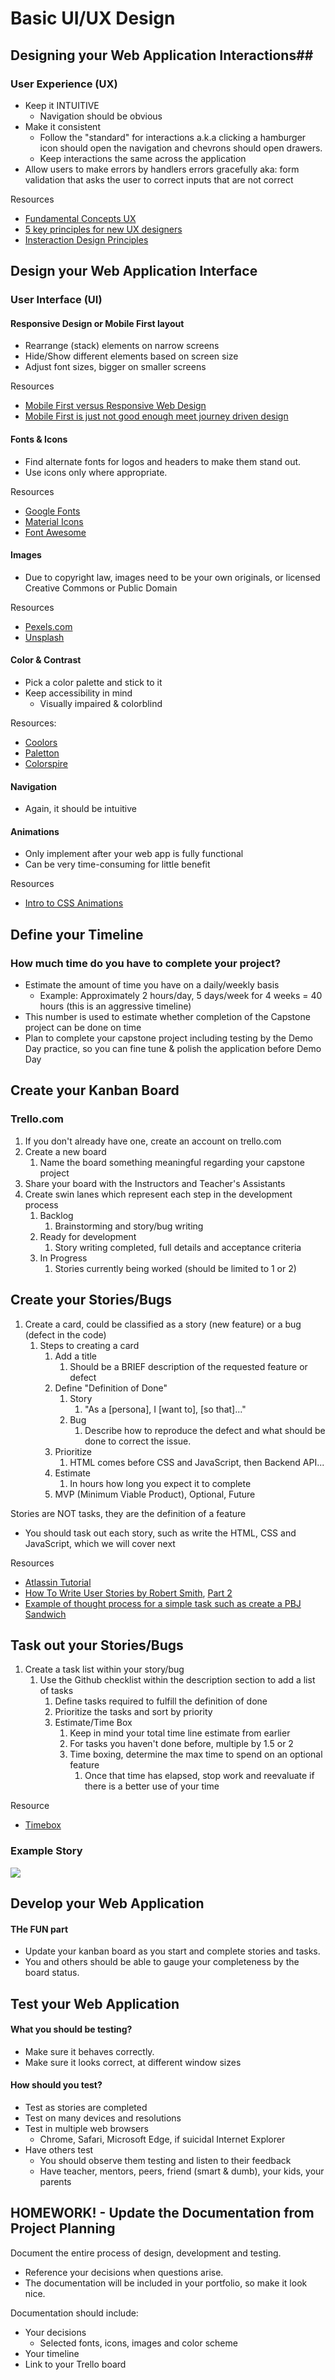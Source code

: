 # Basic UI/UX Design #

## Designing your Web Application Interactions##

### User Experience (UX) ###

- Keep it INTUITIVE
  - Navigation should be obvious
- Make it  consistent
  - Follow the "standard" for interactions a.k.a clicking a hamburger icon should open the navigation and chevrons should open drawers.
  - Keep interactions the same across the application
- Allow users to make errors by handlers errors gracefully aka: form validation that asks the user to correct inputs that are not correct

Resources
  - [Fundamental Concepts UX](https://usabilla.com/blog/fundamental-concepts-ux/)
  - [5 key principles for new UX designers](https://careerfoundry.com/en/blog/ux-design/5-key-principles-for-new-ux-designers/)
  - [Insteraction Design Principles](https://www.mockplus.com/blog/post/interaction-design-principles)
  

## Design your Web Application Interface ##

### User Interface (UI) ###

#### Responsive Design or Mobile First layout ####
- Rearrange (stack) elements on narrow screens
- Hide/Show different elements based on screen size
- Adjust font sizes, bigger on smaller screens

Resources
- [Mobile First versus Responsive Web Design](https://darwindigital.com/mobile-first-versus-responsive-web-design/)
- [Mobile First is just not good enough meet journey driven design](https://www.smashingmagazine.com/2017/02/mobile-first-is-just-not-good-enough-meet-journey-driven-design/)

#### Fonts & Icons ####
- Find alternate fonts for logos and headers to make them stand out.
- Use icons only where appropriate.

Resources
- [Google Fonts](https://fonts.google.com/)
- [Material Icons](https://material.io/tools/icons)
- [Font Awesome](https://fontawesome.com/)

#### Images ####
- Due to copyright law, images need to be your own originals, or licensed Creative Commons or Public Domain

Resources
- [Pexels.com](https://www.pexels.com/)
- [Unsplash](https://unsplash.com/creative-commons-images)

#### Color & Contrast ####
- Pick a color palette and stick to it
- Keep accessibility in mind
  - Visually impaired & colorblind
  
Resources:
- [Coolors](https://coolors.co)
- [Paletton](http://paletton.com)
- [Colorspire](https://www.colorspire.com)

#### Navigation ####
- Again, it should be intuitive

#### Animations ####
- Only implement after your web app is fully functional
- Can be very time-consuming for little benefit

Resources
- [Intro to CSS Animations](https://css-tricks.com/video-screencasts/97-intro-to-css-animations/)


## Define your Timeline

### How much time do you have to complete your project? ###

- Estimate the amount of time you have on a daily/weekly basis
  - Example: Approximately 2 hours/day, 5 days/week for 4 weeks = 40 hours (this is an aggressive timeline)
- This number is used to estimate whether completion of the Capstone project can be done on time
- Plan to complete your capstone project including testing by the Demo Day practice, so you can fine tune & polish the application before Demo Day


## Create your Kanban Board

### Trello.com ###

1. If you don't already have one, create an account on trello.com
1. Create a new board
    1. Name the board something meaningful regarding your capstone project
1. Share your board with the Instructors and Teacher's Assistants
1. Create swin lanes which represent each step in the development process
    1. Backlog
        1. Brainstorming and story/bug writing
    1. Ready for development
        1. Story writing completed, full details and acceptance criteria
    1. In Progress
        1. Stories currently being worked (should be limited to 1 or 2)
    
## Create your Stories/Bugs

1. Create a card, could be classified as a story (new feature) or a bug (defect in the code)
    1. Steps to creating a card
        1. Add a title
            1. Should be a BRIEF description of the requested feature or defect
        1. Define "Definition of Done"
            1. Story
                1. "As a [persona], I [want to], [so that]..."
            1. Bug
                1. Describe how to reproduce the defect and what should be done to correct the issue.
        1. Prioritize
            1. HTML comes before CSS and JavaScript, then Backend API...
        1. Estimate
            1. In hours how long you expect it to complete
        1. MVP (Minimum Viable Product), Optional, Future
    
Stories are NOT tasks, they are the definition of a feature
- You should task out each story, such as write the HTML, CSS and JavaScript, which we will cover next

Resources
- [Atlassin Tutorial](https://www.atlassian.com/agile/project-management/user-stories)
- [How To Write User Stories by Robert Smith](https://www.youtube.com/watch?v=eYZ8vBXL1kk), [Part 2](https://www.youtube.com/watch?v=_iodOh-QTww)
- [Example of thought process for a simple task such as create a PBJ Sandwich](https://youtu.be/5X58UgQpGyQ)

## Task out your Stories/Bugs

1. Create a task list within your story/bug
    1. Use the Github checklist within the description section to add a list of tasks
        1. Define tasks required to fulfill the definition of done
        1. Prioritize the tasks and sort by priority
        1. Estimate/Time Box
            1. Keep in mind your total time line estimate from earlier
            1. For tasks you haven't done before, multiple by 1.5 or 2
            1. Time boxing, determine the max time to spend on an optional feature
                1. Once that time has elapsed, stop work and reevaluate if there is a better use of your time
    
Resource
- [Timebox](https://www.agilealliance.org/glossary/timebox)

### Example Story

![](img/story-example.png)

## Develop your Web Application

#### THe FUN part

- Update your kanban board as you start and complete stories and tasks.
- You and others should be able to gauge your completeness by the board status.

## Test your Web Application

#### What you should be testing?

- Make sure it behaves correctly.
- Make sure it looks correct, at different window sizes
  
#### How should you test?

- Test as stories are completed 
- Test on many devices and resolutions
- Test in multiple web browsers
    - Chrome, Safari, Microsoft Edge, if suicidal Internet Explorer
- Have others test
    - You should observe them testing and listen to their feedback
    - Have teacher, mentors, peers, friend (smart & dumb), your kids, your parents
    
## HOMEWORK! - Update the Documentation from Project Planning

Document the entire process of design, development and testing.

- Reference your decisions when questions arise.
- The documentation will be included in your portfolio, so make it look nice.

Documentation should include:
- Your decisions
    - Selected fonts, icons, images and color scheme
- Your timeline
- Link to your Trello board
